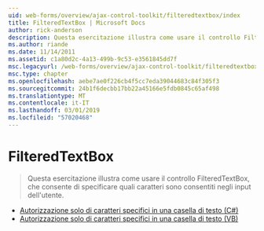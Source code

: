 ```yaml
---
uid: web-forms/overview/ajax-control-toolkit/filteredtextbox/index
title: FilteredTextBox | Microsoft Docs
author: rick-anderson
description: Questa esercitazione illustra come usare il controllo FilteredTextBox, che consente di specificare quali caratteri sono consentiti negli input dell'utente.
ms.author: riande
ms.date: 11/14/2011
ms.assetid: c1a80d2c-4a13-499b-9c53-e3561845dd7f
msc.legacyurl: /web-forms/overview/ajax-control-toolkit/filteredtextbox
msc.type: chapter
ms.openlocfilehash: aebe7ae0f226cb4f5cc7eda39044683c84f305f3
ms.sourcegitcommit: 24b1f6decbb17bb22a45166e5fdb0845c65af498
ms.translationtype: MT
ms.contentlocale: it-IT
ms.lasthandoff: 03/01/2019
ms.locfileid: "57020468"
---
```

<a name="filteredtextbox"></a>FilteredTextBox
====================
> Questa esercitazione illustra come usare il controllo FilteredTextBox, che consente di specificare quali caratteri sono consentiti negli input dell'utente.


- [Autorizzazione solo di caratteri specifici in una casella di testo (C#)](allowing-only-certain-characters-in-a-text-box-cs.md)
- [Autorizzazione solo di caratteri specifici in una casella di testo (VB)](allowing-only-certain-characters-in-a-text-box-vb.md)
